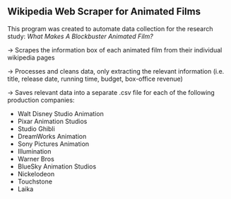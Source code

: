 ## Wikipedia Web Scraper for Animated Films 

This program was created to automate data collection for the research study:
*What Makes A Blockbuster Animated Film?*

<p>→ Scrapes the information box of each animated film from their individual wikipedia pages <br />
<p>→ Processes and cleans data, only extracting the relevant information (i.e. title, release date, running time, budget, box-office revenue)<br />
<p>→ Saves relevant data into a separate .csv file for each of the following production companies: <br />
  
  * Walt Disney Studio Animation
  * Pixar Animation Studios
  * Studio Ghibli
  * DreamWorks Animation
  * Sony Pictures Animation
  * Illumination
  * Warner Bros
  * BlueSky Animation Studios
  * Nickelodeon
  * Touchstone 
  * Laika

